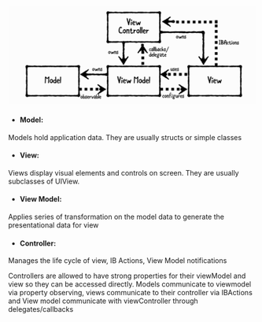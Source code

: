 ![alt text](https://github.com/FuzzyBuckBeak/DesignPatterns/blob/master/MVVM%20Pattern/MVVM%20Pattern/Contents/MVVM.png?raw=true)

- #### Model:
Models hold application data. They are usually structs or simple classes

- #### View:
Views display visual elements and controls on screen. They are usually subclasses of UIView.

- #### View Model:
Applies series of transformation on the model data to generate the presentational data for view

- #### Controller:
Manages the life cycle of view, IB Actions, View Model notifications

Controllers are allowed to have strong properties for their viewModel and view so they can be accessed directly. 
Models communicate to viewmodel via property observing, views communicate to their controller via IBActions and View model communicate with viewController through delegates/callbacks 

